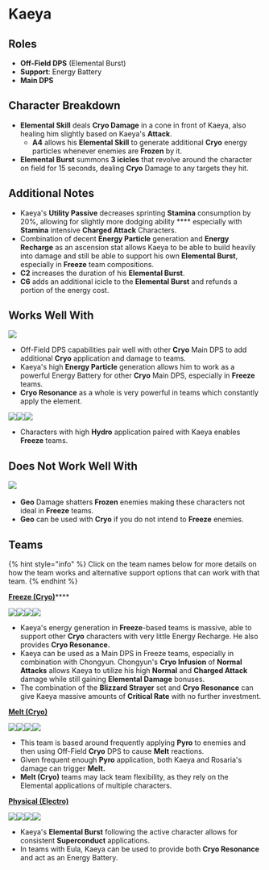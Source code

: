 # Kaeya

## Roles

* **Off-Field DPS** (Elemental Burst)
* **Support**: Energy Battery
* **Main DPS**

## Character Breakdown

* **Elemental Skill** deals **Cryo Damage** in a cone in front of Kaeya, also healing him slightly based on Kaeya's **Attack**.
  * **A4** allows his **Elemental Skill** to generate additional **Cryo** energy particles whenever enemies are **Frozen** by it.
* **Elemental Burst** summons **3 icicles** that revolve around the character on field for 15 seconds, dealing **Cryo** Damage to any targets they hit.

## Additional Notes

* Kaeya's **Utility Passive** decreases sprinting **Stamina** consumption by 20%, allowing for slightly more dodging ability **** especially with **Stamina** intensive **Charged Attack** Characters.
* Combination of decent **Energy Particle** generation and **Energy Recharge** as an ascension stat allows Kaeya to be able to build heavily into damage and still be able to support his own **Elemental Burst**, especially in **Freeze** team compositions.
* **C2** increases the duration of his **Elemental Burst**.&#x20;
* **C6** adds an additional icicle to the **Elemental Burst** and refunds a portion of the energy cost.

## Works Well With

![](../../.gitbook/assets/Element\_Cryo.webp)

* Off-Field DPS capabilities pair well with other **Cryo** Main DPS to add additional **Cryo** application and damage to teams.
* Kaeya's high **Energy Particle** generation allows him to work as a powerful Energy Battery for other **Cryo** Main DPS, especially in **Freeze** teams.
* **Cryo Resonance** as a whole is very powerful in teams which constantly apply the element.

![](../../.gitbook/assets/UI\_AvatarIcon\_Xingqiu.png)![](../../.gitbook/assets/UI\_AvatarIcon\_Barbara.png)![](../../.gitbook/assets/UI\_AvatarIcon\_Mona.png)

* Characters with high **Hydro** application paired with Kaeya enables **Freeze** teams.

## Does Not Work Well With

​![](https://files.gitbook.com/v0/b/gitbook-x-prod.appspot.com/o/spaces%2F-MgIuSiDFSNyVZCB3uMq%2Fuploads%2Fgit-blob-7ed91ef028836de9f8d735e6b2d725cafe6d0999%2FElement\_Geo.webp?alt=media)​

* **Geo** Damage shatters **Frozen** enemies making these characters not ideal in **Freeze** teams.
* **Geo** can be used with **Cryo** if you do not intend to **Freeze** enemies.

## Teams

{% hint style="info" %}
Click on the team names below for more details on how the team works and alternative support options that can work with that team.
{% endhint %}

[**Freeze (Cryo)**](../../teams/freeze.md)****

![](../../.gitbook/assets/UI\_AvatarIcon\_Kaeya.png)![](../../.gitbook/assets/UI\_AvatarIcon\_Xingqiu.png)![](../../.gitbook/assets/UI\_AvatarIcon\_Chongyun.png)![](../../.gitbook/assets/UI\_AvatarIcon\_Barbara.png)

* Kaeya's energy generation in **Freeze**-based teams is massive, able to support other **Cryo** characters with very little Energy Recharge. He also provides **Cryo Resonance.**
* Kaeya can be used as a Main DPS in Freeze teams, especially in combination with Chongyun. Chongyun's **Cryo Infusion** of **Normal Attacks** allows Kaeya to utilize his high **Normal** and **Charged Attack** damage while still gaining **Elemental Damage** bonuses.
* The combination of the **Blizzard Strayer** set and **Cryo Resonance** can give Kaeya massive amounts of **Critical Rate** with no further investment.

[**Melt (Cryo)**](../../teams/reverse-melt.md)

![](../../.gitbook/assets/UI\_AvatarIcon\_Rosaria.png)![](../../.gitbook/assets/UI\_AvatarIcon\_Xiangling.png)![](../../.gitbook/assets/UI\_AvatarIcon\_Kaeya.png)![](../../.gitbook/assets/UI\_AvatarIcon\_Bennett.png)

* This team is based around frequently applying **Pyro** to enemies and then using Off-Field **Cryo** DPS to cause **Melt** reactions.
* Given frequent enough **Pyro** application, both Kaeya and Rosaria's damage can trigger **Melt.**
* **Melt (Cryo)** teams may lack team flexibility, as they rely on the Elemental applications of multiple characters.

[**Physical (Electro)**](../../teams/physical.md)

![](../../.gitbook/assets/UI\_AvatarIcon\_Razor.png)![](../../.gitbook/assets/UI\_AvatarIcon\_Kaeya.png)![](../../.gitbook/assets/UI\_AvatarIcon\_Fischl.png)![](../../.gitbook/assets/UI\_AvatarIcon\_Zhongli.png)

* Kaeya's **Elemental Burst** following the active character allows for consistent **Superconduct** applications.
* In teams with Eula, Kaeya can be used to provide both **Cryo Resonance** and act as an Energy Battery.
